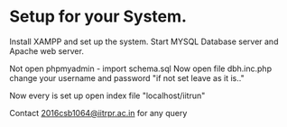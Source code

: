 # Setup for your System.

Install XAMPP and set up the system.
Start MYSQL Database server and Apache web server.

Not open phpmyadmin - 
import schema.sql 
Now open file dbh.inc.php change your username and password "if not set leave as it is.."

Now every is set up open index file "localhost/iitrun"

Contact 2016csb1064@iitrpr.ac.in  for any query
